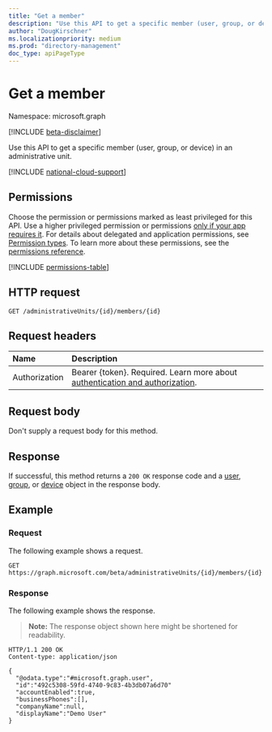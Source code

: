 ```yaml
---
title: "Get a member"
description: "Use this API to get a specific member (user, group, or device) in an administrative unit."
author: "DougKirschner"
ms.localizationpriority: medium
ms.prod: "directory-management"
doc_type: apiPageType
---
```


# Get a member

Namespace: microsoft.graph

[!INCLUDE [beta-disclaimer](../../includes/beta-disclaimer.md)]

Use this API to get a specific member (user, group, or device) in an administrative unit.

[!INCLUDE [national-cloud-support](../../includes/all-clouds.md)]

## Permissions
Choose the permission or permissions marked as least privileged for this API. Use a higher privileged permission or permissions [only if your app requires it](/graph/permissions-overview#best-practices-for-using-microsoft-graph-permissions). For details about delegated and application permissions, see [Permission types](/graph/permissions-overview#permission-types). To learn more about these permissions, see the [permissions reference](/graph/permissions-reference).


<!-- { "blockType": "permissions", "name": "administrativeunit_get_members" } -->
[!INCLUDE [permissions-table](../includes/permissions/administrativeunit-get-members-permissions.md)]

## HTTP request

```http
GET /administrativeUnits/{id}/members/{id}
```
## Request headers
| Name      |Description|
|:----------|:----------|
|Authorization|Bearer {token}. Required. Learn more about [authentication and authorization](/graph/auth/auth-concepts).|

## Request body
Don't supply a request body for this method.

## Response

If successful, this method returns a `200 OK` response code and a [user](../resources/user.md), [group](../resources/group.md), or [device](../resources/device.md) object in the response body.

## Example
### Request
The following example shows a request.

```msgraph-interactive
GET https://graph.microsoft.com/beta/administrativeUnits/{id}/members/{id}
```

### Response
The following example shows the response.
>**Note:** The response object shown here might be shortened for readability.

```http
HTTP/1.1 200 OK
Content-type: application/json

{
  "@odata.type":"#microsoft.graph.user",
  "id":"492c5308-59fd-4740-9c83-4b3db07a6d70"
  "accountEnabled":true,
  "businessPhones":[],
  "companyName":null,
  "displayName":"Demo User"
}
```


